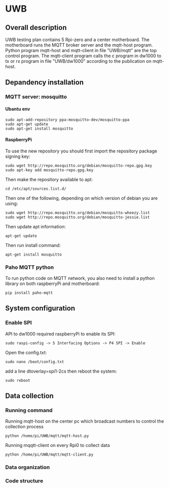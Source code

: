 # UWB
## Overall description
UWB testing plan contains 5 Rpi-zero and a center motherboard. The motherboard runs the MQTT broker server and the mqtt-host program. Python program mqtt-host and mqtt-client in file "UWB/mqtt" are the top control program. The mqtt-client program calls the c program in dw1000 to tx or rx program in file "UWB/dw1000" according to the publication on mqtt-host.

## Depandency installation
### MQTT server: mosquitto
#### Ubantu env

```
sudo apt-add-repository ppa:mosquitto-dev/mosquitto-ppa
sudo apt-get update
sudo apt-get install mosquitto
```

#### RaspberryPi
To use the new repository you should first import the repository package signing key:

```
sudo wget http://repo.mosquitto.org/debian/mosquitto-repo.gpg.key
sudo apt-key add mosquitto-repo.gpg.key
```

Then make the repository available to apt:

```
cd /etc/apt/sources.list.d/
```

Then one of the following, depending on which version of debian you are using:

```
sudo wget http://repo.mosquitto.org/debian/mosquitto-wheezy.list
sudo wget http://repo.mosquitto.org/debian/mosquitto-jessie.list
```

Then update apt information:

```
apt-get update
```

Then run install command:

```
apt-get install mosquitto
```

### Paho MQTT python
To run python code on MQTT network, you also need to install a python library on both raspberryPi and motherboard:

```
pip install paho-mqtt
```

## System configuration
### Enable SPI
API to dw1000 required raspberryPi to enable its SPI:

```
sudo raspi-config -> 5 Interfacing Options -> P4 SPI -> Enable
```

Open the config.txt:

```
sudo nano /boot/config.txt
```

add a line dtoverlay=spi1-2cs
then reboot the system:

```
sudo reboot
```

## Data collection
### Running command
Running mqtt-host on the center pc which broadcast numbers to control the collection process
```
python /home/pi/UWB/mqtt/mqtt-host.py
```
Running mqqtt-client on every Rpi0 to collect data
```
python /home/pi/UWB/mqtt/mqtt-client.py
```
### Data organization
### Code structure

